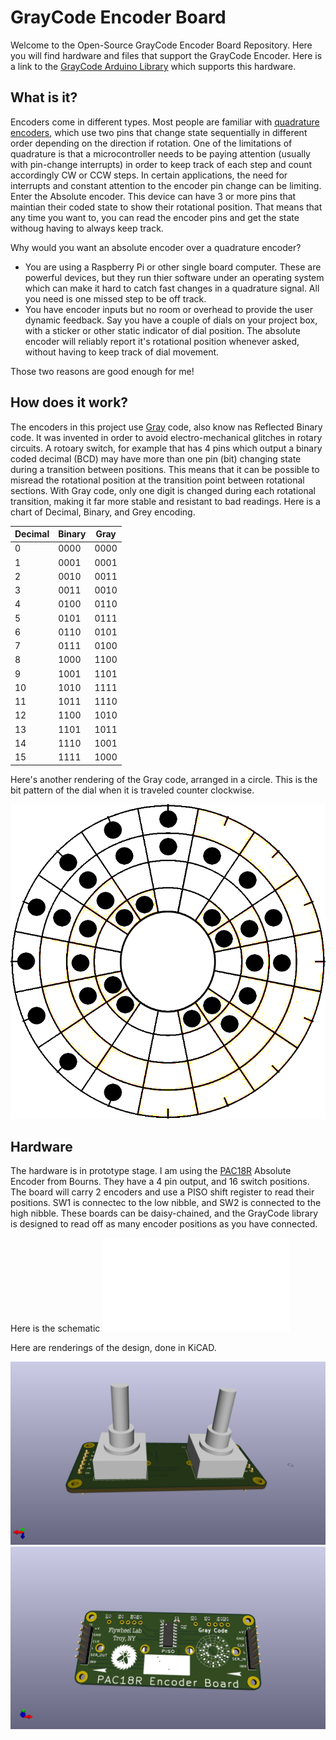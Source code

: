 # GrayCode Encoder Board
Welcome to the Open-Source GrayCode Encoder Board Repository. Here you will find hardware and files that support the GrayCode Encoder. Here is a link to the [GrayCode Arduino Library](https://github.com/biomurph/GrayCode) which supports this hardware. 

## What is it?
Encoders come in different types. Most people are familiar with [quadrature encoders](https://en.wikipedia.org/wiki/Incremental_encoder#Quadrature_outputs), which use two pins that change state sequentially in different order depending on the direction if rotation. One of the limitations of quadrature is that a microcontroller needs to be paying attention (usually with pin-change interrupts) in order to keep track of each step and count accordingly CW or CCW steps. In certain applications, the need for interrupts and constant attention to the encoder pin change can be limiting. Enter the Absolute encoder. This device can have 3 or more pins that maintian their coded state to show their rotational position. That means that any time you want to, you can read the encoder pins and get the state withoug having to always keep track.

Why would you want an absolute encoder over a quadrature encoder?

- You are using a Raspberry Pi or other single board computer. These are powerful devices, but they run thier software under an operating system which can make it hard to catch fast changes in a quadrature signal. All you need is one missed step to be off track. 
- You have encoder inputs but no room or overhead to provide the user dynamic feedback. Say you have a couple of dials on your project box, with a sticker or other static indicator of dial position. The absolute encoder will reliably report it's rotational position whenever asked, without having to keep track of dial movement.

Those two reasons are good enough for me! 

## How does it work?
The encoders in this project use [Gray](https://en.wikipedia.org/wiki/Gray_code) code, also know nas Reflected Binary code. It was invented in order to avoid electro-mechanical glitches in rotary circuits. A rotoary switch, for example that has 4 pins which output a binary coded decimal (BCD) may have more than one pin (bit) changing state during a transition between positions. This means that it can be possible to misread the rotational position at the transition point between rotational sections. With Gray code, only one digit is changed during each rotational transition, making it far more stable and resistant to bad readings. Here is a chart of Decimal, Binary, and Grey encoding.

Decimal  | Binary  | Gray
-------- | ------- | -----
0  | 0000 | 0000
1  | 0001 | 0001
2  | 0010 | 0011
3  | 0011 | 0010
4  | 0100 | 0110
5  | 0101 | 0111
6  | 0110 | 0101
7  | 0111 | 0100
8  | 1000 | 1100
9  | 1001 | 1101
10  | 1010 | 1111
11  | 1011 | 1110
12  | 1100 | 1010
13  | 1101 | 1011
14  | 1110 | 1001
15  | 1111 | 1000

Here's another rendering of the Gray code, arranged in a circle. This is the bit pattern of the dial when it is traveled counter clockwise.

![GrayCodeWheel](assets/GrayCodeWheel.bmp)

## Hardware

The hardware is in prototype stage. I am using the [PAC18R](https://github.com/biomurph/GrayCode_Encoder_Board/blob/main/assets/pac18r-2511013.pdf) Absolute Encoder from Bourns. They have a 4 pin output, and 16 switch positions. The board will carry 2 encoders and use a PISO shift register to read their positions. SW1 is connectec to the low nibble, and SW2 is connected to the high nibble. These boards can be daisy-chained, and the GrayCode library is designed to read off as many encoder positions as you have connected. 

Here is the schematic
![GrayCode Schematic](assets/Gray_Encoder_Schem.pdf)

Here are renderings of the design, done in KiCAD.


![Board Bottom](assets/Absolute_Encoder_Bottom.png)
![Board Top](assets/Absolute_Encoder_Top.png)


